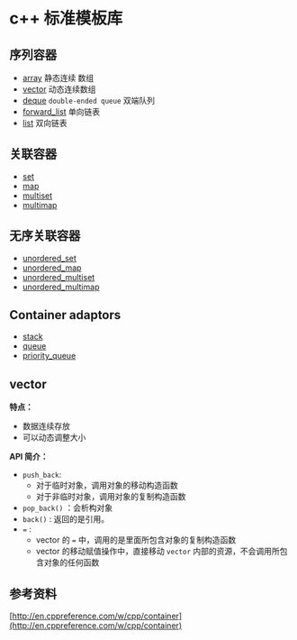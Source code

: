 # c++ 标准模板库



## 序列容器

* [array](http://en.cppreference.com/w/cpp/container/array) 静态连续 数组
* [vector](http://en.cppreference.com/w/cpp/container/vector) 动态连续数组
* [deque](http://en.cppreference.com/w/cpp/container/deque) `double-ended queue` 双端队列
* [forward_list](http://en.cppreference.com/w/cpp/container/forward_list) 单向链表
* [list](http://en.cppreference.com/w/cpp/container/list) 双向链表



## 关联容器

* [set](http://en.cppreference.com/w/cpp/container/set) 
* [map](http://en.cppreference.com/w/cpp/container/map)
* [multiset](http://en.cppreference.com/w/cpp/container/multiset)
* [multimap](http://en.cppreference.com/w/cpp/container/multimap)



## 无序关联容器

* [unordered_set](http://en.cppreference.com/w/cpp/container/unordered_set)
* [unordered_map](http://en.cppreference.com/w/cpp/container/unordered_map)
* [unordered_multiset](http://en.cppreference.com/w/cpp/container/unordered_multiset)
* [unordered_multimap](http://en.cppreference.com/w/cpp/container/unordered_multimap)



## Container adaptors

* [stack](http://en.cppreference.com/w/cpp/container/stack)
* [queue](http://en.cppreference.com/w/cpp/container/queue)
* [priority_queue](http://en.cppreference.com/w/cpp/container/priority_queue)




## vector

**特点：**

* 数据连续存放
* 可以动态调整大小



**API 简介：**

* `push_back`: 
  * 对于临时对象，调用对象的移动构造函数
  * 对于非临时对象，调用对象的复制构造函数
* `pop_back()` ：会析构对象
* `back()` : 返回的是引用。
* `=` : 
  * vector 的 `=` 中，调用的是里面所包含对象的复制构造函数
  * vector 的移动赋值操作中，直接移动 `vector` 内部的资源，不会调用所包含对象的任何函数





## 参考资料

[http://en.cppreference.com/w/cpp/container](http://en.cppreference.com/w/cpp/container)